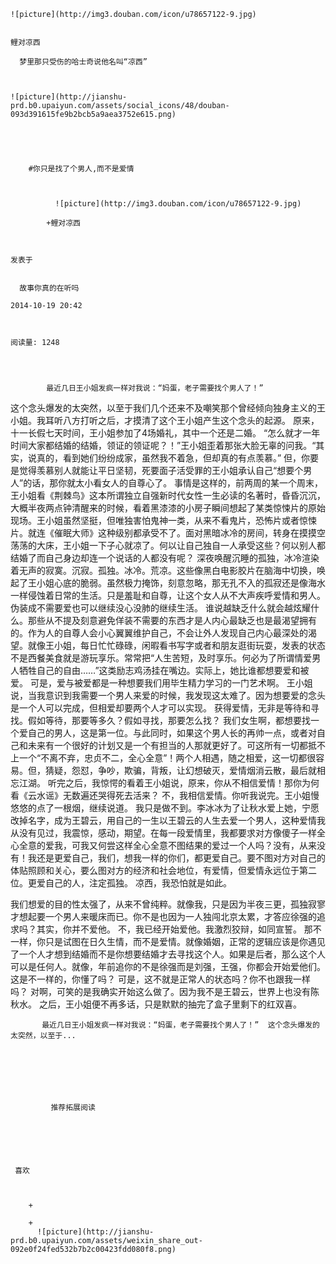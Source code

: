 
    
  
    ![picture](http://img3.douban.com/icon/u78657122-9.jpg)
    

    鲤对凉西
  
      梦里那只受伤的哈士奇说他名叫“凉西”

  
  
    ![picture](http://jianshu-prd.b0.upaiyun.com/assets/social_icons/48/douban-093d391615fe9b2bcb5a9aea3752e615.png)
  


    
      
        #你只是找了个男人,而不是爱情
        
          
            
              ![picture](http://img3.douban.com/icon/u78657122-9.jpg)
            
            +鲤对凉西
        
        
    
    发表于 

    
      故事你真的在听吗

    2014-10-19 20:42

    

    阅读量: 1248
  


        
            最近几日王小姐发疯一样对我说：“妈蛋，老子需要找个男人了！”
  这个念头爆发的太突然，以至于我们几个还来不及嘲笑那个曾经倾向独身主义的王小姐。我耳听八方打听之后，才摸清了这个王小姐产生这个念头的起源。
  原来，十一长假七天时间，王小姐参加了4场婚礼，其中一个还是二婚。
  “怎么就才一年时间大家都结婚的结婚，领证的领证呢？！”王小姐歪着那张大脸无辜的问我。“其实，说真的，看到她们纷纷成家，虽然我不着急，但却真的有点羡慕。”
  但，你要是觉得羡慕别人就能让平日坚韧，死要面子活受罪的王小姐承认自己“想要个男人”的话，那你就太小看女人的自尊心了。
  事情是这样的，前两周的某一个周末，王小姐看《荆棘鸟》这本所谓独立自强新时代女性一生必读的名著时，昏昏沉沉，大概半夜两点钟清醒来的时候，看着黑漆漆的小房子瞬间想起了某类惊悚片的原始现场。王小姐虽然坚挺，但唯独害怕鬼神一类，从来不看鬼片，恐怖片或者惊悚片。就连《催眠大师》这种级别都承受不了。面对黑暗冰冷的房间，转身在摸摸空荡荡的大床，王小姐一下子心就凉了。何以让自己独自一人承受这些？何以别人都结婚了而自己身边却连一个说话的人都没有呢？
  深夜唤醒沉睡的孤独，冰冷渲染着无声的寂寞。沉寂。孤独。冰冷。荒凉。这些像黑白电影胶片在脑海中切换，唤起了王小姐心底的脆弱。虽然极力掩饰，刻意忽略，那无孔不入的孤寂还是像海水一样侵蚀着日常的生活。只是羞耻和自尊，让这个女人从不大声疾呼爱情和男人。伪装成不需要爱也可以继续没心没肺的继续生活。
  谁说越缺乏什么就会越炫耀什么。那些从不提及刻意避免佯装不需要的东西才是人内心最缺乏也是最渴望拥有的。作为人的自尊人会小心翼翼维护自己，不会让外人发现自己内心最深处的渴望。就像王小姐，每日忙忙碌碌，闲暇看书写字或者和朋友逛街玩耍，发表的状态不是西餐美食就是游玩享乐。常常把“人生苦短，及时享乐。何必为了所谓情爱男人牺牲自己的自由……”这类励志鸡汤挂在嘴边。实际上，她比谁都想要爱和被爱。
  可是，爱与被爱都是一种想要我们用毕生精力学习的一门艺术啊。
  王小姐说，当我意识到我需要一个男人来爱的时候，我发现这太难了。因为想要爱的念头是一个人可以完成，但相爱却要两个人才可以实现。
  获得爱情，无非是等待和寻找。假如等待，那要等多久？假如寻找，那要怎么找？
  我们女生啊，都想要找一个爱自己的男人，这是第一位。与此同时，如果这个男人长的再帅一点，或者对自己和未来有一个很好的计划又是一个有担当的人那就更好了。可这所有一切都抵不上一个“不离不弃，忠贞不二，全心全意”！两个人相遇，随之相爱，这一切都很容易。但，猜疑，怨怼，争吵，欺骗，背叛，让幻想破灭，爱情烟消云散，最后就相忘江湖。
  听完之后，我惊愕的看着王小姐说，原来，你从不相信爱情！那你为何看《云水谣》无数遍还哭得死去活来？
  不，我相信爱情。你听我说完。王小姐慢悠悠的点了一根烟，继续说道。
  我只是做不到。李冰冰为了让秋水爱上她，宁愿改掉名字，成为王碧云，用自己的一生以王碧云的人生去爱一个男人，这种爱情我从没有见过，我震惊，感动，期望。在每一段爱情里，我都要求对方像傻子一样全心全意的爱我，可我又何尝这样全心全意不图结果的爱过一个人吗？没有，从来没有！我还是更爱自己，我们，想我一样的你们，都更爱自己。要不图对方对自己的体贴照顾和关心，要么图对方的经济和社会地位，有爱情，但爱情永远位于第二位。更爱自己的人，注定孤独。
  凉西，我恐怕就是如此。

  我们想爱的目的性太强了，从来不曾纯粹。就像我，只是因为半夜三更，孤独寂寥才想起要一个男人来暖床而已。你不是也因为一人独闯北京太累，才答应徐强的追求吗？其实，你并不爱他。
  不，我已经开始爱他。我激烈狡辩，如同宣誓。
  那不一样，你只是试图在日久生情，而不是爱情。就像婚姻，正常的逻辑应该是你遇见了一个人才想到结婚而不是你想要结婚才去寻找这个人。如果是后者，那么这个人可以是任何人。就像，年前追你的不是徐强而是刘强，王强，你都会开始爱他们。这是不一样的，你懂了吗？
  可是，这不就是正常人的状态吗？你不也跟我一样吗？
  对啊，可笑的是我确实开始这么做了。因为我不是王碧云，世界上也没有陈秋水。
  之后，王小姐便不再多话，只是默默的抽完了盒子里剩下的红双喜。

        
           最近几日王小姐发疯一样对我说：“妈蛋，老子需要找个男人了！”  这个念头爆发的太突然，以至于...
      
    
    
      
      
      
          
             推荐拓展阅读
        
      
    
    
      
          
     喜欢

      
      
        +
                  
        +
          ![picture](http://jianshu-prd.b0.upaiyun.com/assets/weixin_share_out-092e0f24fed532b7b2c00423fdd080f8.png)
        
      
    
  


